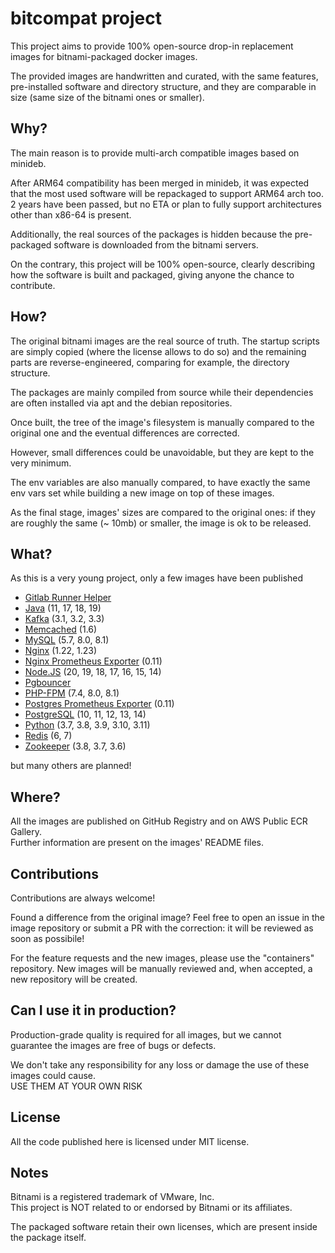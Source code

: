 # bitcompat project

This project aims to provide 100% open-source drop-in replacement
images for bitnami-packaged docker images.

The provided images are handwritten and curated, with the same features,
pre-installed software and directory structure, and they are comparable
in size (same size of the bitnami ones or smaller).

## Why?

The main reason is to provide multi-arch compatible images based on minideb.

After ARM64 compatibility has been merged in minideb, it was expected that
the most used software will be repackaged to support ARM64 arch too.  
2 years have been passed, but no ETA or plan to fully support architectures
other than x86-64 is present.

Additionally, the real sources of the packages is hidden because the
pre-packaged software is downloaded from the bitnami servers.

On the contrary, this project will be 100% open-source, clearly describing how the 
software is built and packaged, giving anyone the chance to contribute.

## How?

The original bitnami images are the real source of truth. The startup
scripts are simply copied (where the license allows to do so) and the
remaining parts are reverse-engineered, comparing for example, the
directory structure.

The packages are mainly compiled from source while their dependencies are
often installed via apt and the debian repositories.

Once built, the tree of the image's filesystem is manually compared to the
original one and the eventual differences are corrected.

However, small differences could be unavoidable, but they are kept to the
very minimum.

The env variables are also manually compared, to have exactly the same
env vars set while building a new image on top of these images.

As the final stage, images' sizes are compared to the original ones:
if they are roughly the same (~ 10mb) or smaller, the image is ok to
be released.

## What?

As this is a very young project, only a few images have been published

- [Gitlab Runner Helper](https://github.com/bitcompat/gitlab-runner-helper)
- [Java](https://github.com/bitcompat/java) (11, 17, 18, 19)
- [Kafka](https://github.com/bitcompat/kafka) (3.1, 3.2, 3.3)
- [Memcached](https://github.com/bitcompat/memcached) (1.6)
- [MySQL](https://github.com/bitcompat/mysql) (5.7, 8.0, 8.1)
- [Nginx](https://github.com/bitcompat/nginx) (1.22, 1.23)
- [Nginx Prometheus Exporter](https://github.com/bitcompat/nginx-exporter) (0.11)
- [Node.JS](https://github.com/bitcompat/node) (20, 19, 18, 17, 16, 15, 14)
- [Pgbouncer](https://github.com/bitcompat/pgbouncer)
- [PHP-FPM](https://github.com/bitcompat/php-fpm) (7.4, 8.0, 8.1)
- [Postgres Prometheus Exporter](https://github.com/bitcompat/postgres-exporter) (0.11)
- [PostgreSQL](https://github.com/bitcompat/postgresql) (10, 11, 12, 13, 14)
- [Python](https://github.com/bitcompat/python) (3.7, 3.8, 3.9, 3.10, 3.11)
- [Redis](https://github.com/bitcompat/redis) (6, 7)
- [Zookeeper](https://github.com/bitcompat/zookeeper) (3.8, 3.7, 3.6)

but many others are planned!

## Where?

All the images are published on GitHub Registry and on AWS Public ECR Gallery.  
Further information are present on the images' README files.

## Contributions

Contributions are always welcome!

Found a difference from the original image? Feel free to open an issue
in the image repository or submit a PR with the correction: it will be
reviewed as soon as possibile!

For the feature requests and the new images, please use the "containers"
repository. New images will be manually reviewed and, when accepted, a
new repository will be created.

## Can I use it in production?

Production-grade quality is required for all images, but we cannot
guarantee the images are free of bugs or defects.

We don't take any responsibility for any loss or damage the use of
these images could cause.  
USE THEM AT YOUR OWN RISK

## License

All the code published here is licensed under MIT license.  

## Notes

Bitnami is a registered trademark of VMware, Inc.  
This project is NOT related to or endorsed by Bitnami or its affiliates.

The packaged software retain their own licenses, which are present
inside the package itself.

